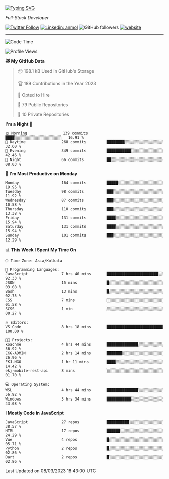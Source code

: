 [![Typing SVG](https://readme-typing-svg.herokuapp.com?lines=HI%2C+I'm+Tonal;I'm+a+Full+Stack+Developer)](https://git.io/typing-svg)

<p><em>Full-Stack Developer</em></p>

[![Twitter Follow](https://img.shields.io/twitter/follow/tonalmathew?style=flat)](https://twitter.com/intent/follow?screen_name=tonalmathew)
[![Linkedin: anmol](https://img.shields.io/badge/tonal-mathew?style=flat-square&logo=Linkedin&logoColor=white&link=https://www.linkedin.com/in/tonal-mathew/)](https://www.linkedin.com/in/tonal-mathew/)
![GitHub followers](https://img.shields.io/github/followers/tonalmathew?label=Follow&style=social)
[![website](https://img.shields.io/badge/Website-46a2f1.svg?&style=flat-square&logo=Google-Chrome&logoColor=white&link=http://tonalmathew.github.io/)](http://tonalmathew.github.io/)

---
<!--START_SECTION:waka-->
![Code Time](http://img.shields.io/badge/Code%20Time-936%20hrs%205%20mins-blue)

![Profile Views](http://img.shields.io/badge/Profile%20Views-2-blue)

**🐱 My GitHub Data** 

> 📦 198.1 kB Used in GitHub's Storage 
 > 
> 🏆 189 Contributions in the Year 2023
 > 
> 💼 Opted to Hire
 > 
> 📜 79 Public Repositories 
 > 
> 🔑 10 Private Repositories 
 > 
**I'm a Night 🦉** 

```text
🌞 Morning                139 commits         ████░░░░░░░░░░░░░░░░░░░░░   16.91 % 
🌆 Daytime                268 commits         ████████░░░░░░░░░░░░░░░░░   32.60 % 
🌃 Evening                349 commits         ███████████░░░░░░░░░░░░░░   42.46 % 
🌙 Night                  66 commits          ██░░░░░░░░░░░░░░░░░░░░░░░   08.03 % 
```
📅 **I'm Most Productive on Monday** 

```text
Monday                   164 commits         █████░░░░░░░░░░░░░░░░░░░░   19.95 % 
Tuesday                  98 commits          ███░░░░░░░░░░░░░░░░░░░░░░   11.92 % 
Wednesday                87 commits          ███░░░░░░░░░░░░░░░░░░░░░░   10.58 % 
Thursday                 110 commits         ███░░░░░░░░░░░░░░░░░░░░░░   13.38 % 
Friday                   131 commits         ████░░░░░░░░░░░░░░░░░░░░░   15.94 % 
Saturday                 131 commits         ████░░░░░░░░░░░░░░░░░░░░░   15.94 % 
Sunday                   101 commits         ███░░░░░░░░░░░░░░░░░░░░░░   12.29 % 
```


📊 **This Week I Spent My Time On** 

```text
🕑︎ Time Zone: Asia/Kolkata

💬 Programming Languages: 
JavaScript               7 hrs 40 mins       ███████████████████████░░   92.33 % 
JSON                     15 mins             █░░░░░░░░░░░░░░░░░░░░░░░░   03.08 % 
Bash                     13 mins             █░░░░░░░░░░░░░░░░░░░░░░░░   02.75 % 
CSS                      7 mins              ░░░░░░░░░░░░░░░░░░░░░░░░░   01.58 % 
SCSS                     1 min               ░░░░░░░░░░░░░░░░░░░░░░░░░   00.27 % 

🔥 Editors: 
VS Code                  8 hrs 18 mins       █████████████████████████   100.00 % 

🐱‍💻 Projects: 
koachme                  4 hrs 44 mins       ██████████████░░░░░░░░░░░   56.92 % 
EKG-ADMIN                2 hrs 14 mins       ███████░░░░░░░░░░░░░░░░░░   26.96 % 
EKJ-NGO                  1 hr 11 mins        ████░░░░░░░░░░░░░░░░░░░░░   14.42 % 
ekj-mobile-rest-api      8 mins              ░░░░░░░░░░░░░░░░░░░░░░░░░   01.70 % 

💻 Operating System: 
WSL                      4 hrs 44 mins       ██████████████░░░░░░░░░░░   56.92 % 
Windows                  3 hrs 34 mins       ███████████░░░░░░░░░░░░░░   43.08 % 
```

**I Mostly Code in JavaScript** 

```text
JavaScript               27 repos            ██████████░░░░░░░░░░░░░░░   38.57 % 
HTML                     17 repos            ██████░░░░░░░░░░░░░░░░░░░   24.29 % 
Vue                      4 repos             █░░░░░░░░░░░░░░░░░░░░░░░░   05.71 % 
Python                   2 repos             █░░░░░░░░░░░░░░░░░░░░░░░░   02.86 % 
Dart                     2 repos             █░░░░░░░░░░░░░░░░░░░░░░░░   02.86 % 
```




 Last Updated on 08/03/2023 18:43:00 UTC
<!--END_SECTION:waka-->
